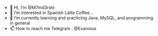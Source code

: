 - 👋 Hi, I’m @M7md3rshi
- 👀 I’m interested in Spanish Latte Coffee...
- 🌱 I’m currently learning and practicing Java, MySQL, and programming in general
- 📫 How to reach me Telegram : @Exanious

<!---
M7md3rshi/M7md3rshi is a ✨ special ✨ repository because its `README.md` (this file) appears on your GitHub profile.
You can click the Preview link to take a look at your changes.
--->
